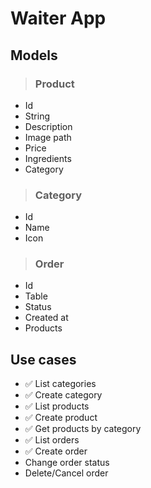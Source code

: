 # Waiter App

## Models
> ### Product
* Id
* String
* Description
* Image path
* Price
* Ingredients
* Category

> ### Category
* Id
* Name
* Icon

> ### Order
* Id
* Table
* Status
* Created at
* Products

## Use cases
* ✅ List categories
* ✅ Create category
* ✅ List products
* ✅ Create product
* ✅ Get products by category
* ✅ List orders
* ✅ Create order
* Change order status
* Delete/Cancel order
